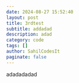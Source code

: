 ```yaml
---
date: 2024-08-27 15:52:40
layout: post
title: 3rdtest
subtitle: addadad
description: adad
category: code
tags: []
author: SahilCodesIt
paginate: false
---
```

a﻿dadadadad